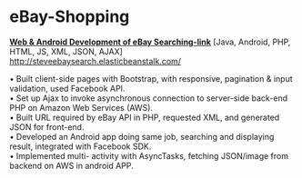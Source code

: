 # eBay-Shopping
<a href="http://steveebaysearch.elasticbeanstalk.com"><b> Web & Android Development of eBay Searching-link</b></a> [Java, Android, PHP, HTML, JS, XML, JSON, AJAX] <br>
http://steveebaysearch.elasticbeanstalk.com/ <br>

•	Built client-side pages with Bootstrap, with responsive, pagination & input validation, used Facebook API. <br>
•	Set up Ajax to invoke asynchronous connection to server-side back-end PHP on Amazon Web Services (AWS). <br>
•	Built URL required by eBay API in PHP, requested XML, and generated JSON for front-end.<br>
•	Developed an Android app doing same job, searching and displaying result, integrated with Facebook SDK. <br>
•	Implemented multi- activity with AsyncTasks, fetching JSON/image from backend on AWS in android APP.<br>
